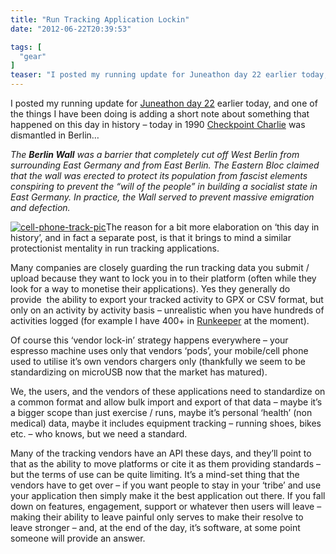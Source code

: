 ```yaml
---
title: "Run Tracking Application Lockin"
date: "2012-06-22T20:39:53"

tags: [
  "gear"
]
teaser: "I posted my running update for Juneathon day 22 earlier today, and one of the things I have been doing is adding a short note about something that happened on this day in history &#8211; today in 1990 Checkpoint Charlie was dismantled in Berlin&#8230; The &lt;strong&gt;Berlin Wall&lt;/strong&gt; was a barrier that completely cut off West [&hellip;]\n"
---
```

I posted my running update for [Juneathon day 22](https://kennetrunner.com/2012/juneathon-day-22) earlier today, and one of the things I have been doing is adding a short note about something that happened on this day in history – today in 1990 [Checkpoint Charlie](http://en.wikipedia.org/wiki/Checkpoint_Charlie) was dismantled in Berlin…

*The <strong>Berlin Wall</strong> was a barrier that completely cut off West Berlin from surrounding East Germany and from East Berlin. The Eastern Bloc claimed that the wall was erected to protect its population from fascist elements conspiring to prevent the “will of the people” in building a socialist state in East Germany. In practice, the Wall served to prevent massive emigration and defection.*

[![](cell-phone-track-pic-150x150.jpg "cell-phone-track-pic")](https://kennetrunner.com/wp-content/uploads/2012/06/cell-phone-track-pic.jpg)The reason for a bit more elaboration on ‘this day in history’, and in fact a separate post, is that it brings to mind a similar protectionist mentality in run tracking applications.  

Many companies are closely guarding the run tracking data you submit / upload because they want to lock you in to their platform (often while they look for a way to monetise their applications). Yes they generally do provide  the ability to export your tracked activity to GPX or CSV format, but only on an activity by activity basis – unrealistic when you have hundreds of activities logged (for example I have 400+ in [Runkeeper](http://runkeeper.com) at the moment).

Of course this ‘vendor lock-in’ strategy happens everywhere – your espresso machine uses only that vendors ‘pods’, your mobile/cell phone used to utilise it’s own vendors chargers only (thankfully we seem to be standardizing on microUSB now that the market has matured).

We, the users, and the vendors of these applications need to standardize on a common format and allow bulk import and export of that data – maybe it’s a bigger scope than just exercise / runs, maybe it’s personal ‘health’ (non medical) data, maybe it includes equipment tracking – running shoes, bikes etc. – who knows, but we need a standard.

Many of the tracking vendors have an API these days, and they’ll point to that as the ability to move platforms or cite it as them providing standards – but the terms of use can be quite limiting. It’s a mind-set thing that the vendors have to get over – if you want people to stay in your ‘tribe’ and use your application then simply make it the best application out there. If you fall down on features, engagement, support or whatever then users will leave – making their ability to leave painful only serves to make their resolve to leave stronger – and, at the end of the day, it’s software, at some point someone will provide an answer.
